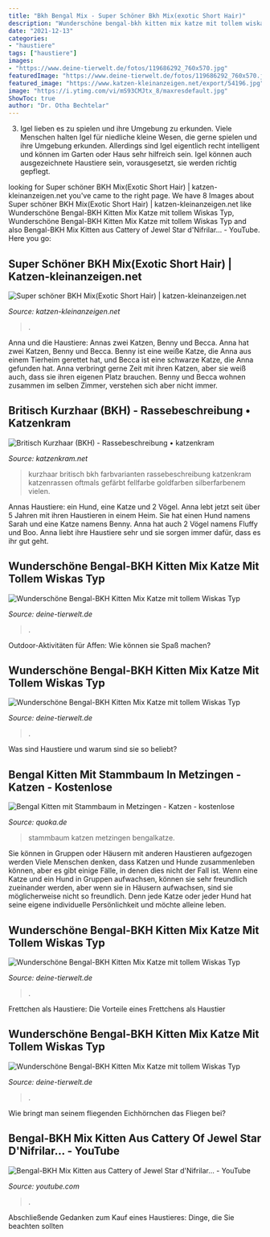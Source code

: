 ```yaml
---
title: "Bkh Bengal Mix - Super Schöner Bkh Mix(exotic Short Hair)"
description: "Wunderschöne bengal-bkh kitten mix katze mit tollem wiskas typ"
date: "2021-12-13"
categories:
- "haustiere"
tags: ["haustiere"]
images:
- "https://www.deine-tierwelt.de/fotos/119686292_760x570.jpg"
featuredImage: "https://www.deine-tierwelt.de/fotos/119686292_760x570.jpg"
featured_image: "https://www.katzen-kleinanzeigen.net/export/54196.jpg"
image: "https://i.ytimg.com/vi/mS93CMJtx_8/maxresdefault.jpg"
ShowToc: true
author: "Dr. Otha Bechtelar"
---
```



3. Igel lieben es zu spielen und ihre Umgebung zu erkunden.
Viele Menschen halten Igel für niedliche kleine Wesen, die gerne spielen und ihre Umgebung erkunden. Allerdings sind Igel eigentlich recht intelligent und können im Garten oder Haus sehr hilfreich sein. Igel können auch ausgezeichnete Haustiere sein, vorausgesetzt, sie werden richtig gepflegt.

	

		
looking for Super schöner BKH Mix(Exotic Short Hair) | katzen-kleinanzeigen.net you've came to the right page. We have 8 Images about Super schöner BKH Mix(Exotic Short Hair) | katzen-kleinanzeigen.net like Wunderschöne Bengal-BKH Kitten Mix Katze mit tollem Wiskas Typ, Wunderschöne Bengal-BKH Kitten Mix Katze mit tollem Wiskas Typ and also Bengal-BKH Mix Kitten aus Cattery of Jewel Star d&#039;Nifrilar... - YouTube. Here you go:
		
    
## Super Schöner BKH Mix(Exotic Short Hair) | Katzen-kleinanzeigen.net

<img loading=lazy src="https://www.katzen-kleinanzeigen.net/export/54196.jpg" onerror="this.onerror=null;this.src='https://tse3.mm.bing.net/th?id=OIP.EJ6kz6jy8BiLNKbSshYy4wHaJ4&amp;pid=15.1';" alt="Super schöner BKH Mix(Exotic Short Hair) | katzen-kleinanzeigen.net">

_Source: katzen-kleinanzeigen.net_

>. 

	

Anna und die Haustiere: Annas zwei Katzen, Benny und Becca.
Anna hat zwei Katzen, Benny und Becca. Benny ist eine weiße Katze, die Anna aus einem Tierheim gerettet hat, und Becca ist eine schwarze Katze, die Anna gefunden hat. Anna verbringt gerne Zeit mit ihren Katzen, aber sie weiß auch, dass sie ihren eigenen Platz brauchen. Benny und Becca wohnen zusammen im selben Zimmer, verstehen sich aber nicht immer.

    
## Britisch Kurzhaar (BKH) - Rassebeschreibung • Katzenkram

<img loading=lazy src="https://www.katzenkram.net/wp-content/uploads/2016/09/BKH-Silver-Britisch-Kurzhaar.jpg" onerror="this.onerror=null;this.src='https://tse1.mm.bing.net/th?id=OIP.aBOGbYvUYBS_uzixr-XZqQHaE0&amp;pid=15.1';" alt="Britisch Kurzhaar (BKH) - Rassebeschreibung • katzenkram">

_Source: katzenkram.net_

>kurzhaar britisch bkh farbvarianten rassebeschreibung katzenkram katzenrassen oftmals gefärbt fellfarbe goldfarben silberfarbenem vielen. 

	

Annas Haustiere: ein Hund, eine Katze und 2 Vögel.
Anna lebt jetzt seit über 5 Jahren mit ihren Haustieren in einem Heim. Sie hat einen Hund namens Sarah und eine Katze namens Benny. Anna hat auch 2 Vögel namens Fluffy und Boo. Anna liebt ihre Haustiere sehr und sie sorgen immer dafür, dass es ihr gut geht.

    
## Wunderschöne Bengal-BKH Kitten Mix Katze Mit Tollem Wiskas Typ

<img loading=lazy src="https://www.deine-tierwelt.de/fotos/119686291_760x570.jpg" onerror="this.onerror=null;this.src='https://tse1.mm.bing.net/th?id=OIP.SSZjx5CgfLppa2UUgdXS4AHaFj&amp;pid=15.1';" alt="Wunderschöne Bengal-BKH Kitten Mix Katze mit tollem Wiskas Typ">

_Source: deine-tierwelt.de_

>. 

	

Outdoor-Aktivitäten für Affen: Wie können sie Spaß machen?

    
## Wunderschöne Bengal-BKH Kitten Mix Katze Mit Tollem Wiskas Typ

<img loading=lazy src="https://www.deine-tierwelt.de/fotos/119686292_760x570.jpg" onerror="this.onerror=null;this.src='https://tse3.mm.bing.net/th?id=OIP.W3JTGxVIcW_8UZBU6vOL3AHaFj&amp;pid=15.1';" alt="Wunderschöne Bengal-BKH Kitten Mix Katze mit tollem Wiskas Typ">

_Source: deine-tierwelt.de_

>. 

	

Was sind Haustiere und warum sind sie so beliebt?

    
## Bengal Kitten Mit Stammbaum In Metzingen - Katzen - Kostenlose

<img loading=lazy src="https://pic0.qimage.de/32/22/69/227692232.jpg" onerror="this.onerror=null;this.src='https://tse2.mm.bing.net/th?id=OIP.9C6luM81NQfswhEzmBbEaAHaMA&amp;pid=15.1';" alt="Bengal Kitten mit Stammbaum in Metzingen - Katzen - kostenlose">

_Source: quoka.de_

>stammbaum katzen metzingen bengalkatze. 

	

Sie können in Gruppen oder Häusern mit anderen Haustieren aufgezogen werden
Viele Menschen denken, dass Katzen und Hunde zusammenleben können, aber es gibt einige Fälle, in denen dies nicht der Fall ist. Wenn eine Katze und ein Hund in Gruppen aufwachsen, können sie sehr freundlich zueinander werden, aber wenn sie in Häusern aufwachsen, sind sie möglicherweise nicht so freundlich. Denn jede Katze oder jeder Hund hat seine eigene individuelle Persönlichkeit und möchte alleine leben.

    
## Wunderschöne Bengal-BKH Kitten Mix Katze Mit Tollem Wiskas Typ

<img loading=lazy src="https://www.deine-tierwelt.de/fotos/119686289_760x570.jpg" onerror="this.onerror=null;this.src='https://tse2.mm.bing.net/th?id=OIP.s4NNGnhmgZXvnikNXGBsQQHaFj&amp;pid=15.1';" alt="Wunderschöne Bengal-BKH Kitten Mix Katze mit tollem Wiskas Typ">

_Source: deine-tierwelt.de_

>. 

	

Frettchen als Haustiere: Die Vorteile eines Frettchens als Haustier

    
## Wunderschöne Bengal-BKH Kitten Mix Katze Mit Tollem Wiskas Typ

<img loading=lazy src="https://www.deine-tierwelt.de/fotos/119686293_760x570.jpg" onerror="this.onerror=null;this.src='https://tse4.mm.bing.net/th?id=OIP.dDyJHvDVWddI6hPYk01BCgHaFj&amp;pid=15.1';" alt="Wunderschöne Bengal-BKH Kitten Mix Katze mit tollem Wiskas Typ">

_Source: deine-tierwelt.de_

>. 

	

Wie bringt man seinem fliegenden Eichhörnchen das Fliegen bei?

    
## Bengal-BKH Mix Kitten Aus Cattery Of Jewel Star D&#039;Nifrilar... - YouTube

<img loading=lazy src="https://i.ytimg.com/vi/mS93CMJtx_8/maxresdefault.jpg" onerror="this.onerror=null;this.src='https://tse3.mm.bing.net/th?id=OIP.UzHwen1vAkp6cWLWHdpQngHaEK&amp;pid=15.1';" alt="Bengal-BKH Mix Kitten aus Cattery of Jewel Star d&#039;Nifrilar... - YouTube">

_Source: youtube.com_

>. 

	

Abschließende Gedanken zum Kauf eines Haustieres: Dinge, die Sie beachten sollten

